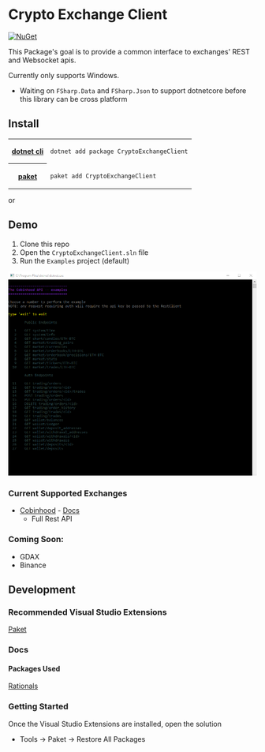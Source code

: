 # Crypto Exchange Client


[![NuGet](https://img.shields.io/nuget/v/CryptoExchangeClient.svg)](https://www.nuget.org/packages/CryptoExchangeClient/)

This Package's goal is to provide a common interface to exchanges' REST and Websocket apis.

Currently only supports Windows.
 - Waiting on `FSharp.Data` and `FSharp.Json` to support dotnetcore before this library can be cross platform

## Install

<table>
 <tr>
  <th><a href="https://github.com/dotnet/cli">dotnet cli</a>
  </th><td>
  
```bash
dotnet add package CryptoExchangeClient
```
  </td>
 </tr>
 <tr>
 <th><a href="https://fsprojects.github.io/Paket/">paket</a></th><td>
 
```bash
paket add CryptoExchangeClient
```
  </td>
 </tr>
</table>
or

## Demo

1. Clone this repo
2. Open the `CryptoExchangeClient.sln` file
3. Run the `Examples` project (default)

![The Cobinhood Demo App](https://github.com/NullVoxPopuli/CryptoExchangeClient/blob/master/docs/images/CobinhoodDemo.png?raw=true)


### Current Supported Exchanges

 - [Cobinhood](https://cobinhood.com) - [Docs](https://cobinhood.github.io/api-public)
   - Full Rest API


### Coming Soon:

 - GDAX
 - Binance


## Development

### Recommended Visual Studio Extensions

[Paket](https://marketplace.visualstudio.com/items?itemName=SteffenForkmann.PaketforVisualStudio)

### Docs
#### Packages Used

[Rationals](https://github.com/tompazourek/Rationals)


### Getting Started

Once the Visual Studio Extensions are installed, open the solution
- Tools -> Paket -> Restore All Packages
